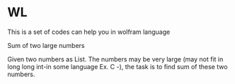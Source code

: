 # WL

This is a set of codes can help you in wolfram language


Sum of two large numbers

Given two numbers as List. The numbers may be very large (may not fit in long long int-in some language Ex. C -), the task is to find sum of these two numbers.



